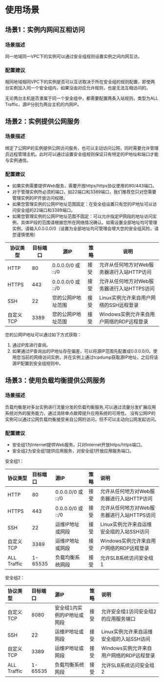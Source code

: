 # 使用场景

## 场景1：实例内网间互相访问

### 场景描述
同一地域同一VPC下的实例可以通过安全组规则设置实例之间内网互访。
### 配置建议
相同地域相同VPC下的实例是否可以互访取决于所在安全组的规则配置，即使两台实例加入同一个安全组内，如果没由对应允许规则，也是无法互相访问的。

无论两台主机是否隶属于同一个安全组中，都需要配置两条入站规则，类型为ALL Traffic，源IP分别为两台主机的内网IP。

## 场景2：实例提供公网服务

### 场景描述
绑定了公网IP的实例提供公网访问服务，也可以主动访问公网，同时需要允许管理员远程管理主机。此时可以通过设置安全组规则保证只有特定的IP地址和端口才能与实例通信。
### 配置建议
* 如果实例需要提供Web服务，需要开放https/https协议使用的80/443端口。
* 对于管理实例所必须的端口，如22端口和3389端口，我们推荐您只对您需要管理实例的IP开放访问权限。
* 如果您管理实例的公网IP地址范围固定：在安全组设置只有您的IP地址可以访问安全组的22端口和3389端口。
* 如果您管理实例的公网IP地址范围不固定：可以允许指定IP网段的地址访问实例，具体IP段的范围请根据您所在网络情况确认。如需设置全部地址均可管理实例，请输入0.0.0.0/0（设置为全部地址均可管理会增大您的安全组风险，请您谨慎使用）

|  **协议类型**   |  **目标端口**   |  **源IP**   |  **策略**   |  **说明**   |
| --- | --- | --- | --- | --- |
| HTTP    |  80   |  0.0.0.0/0 或 ::/0  |  接受   | 允许从任何地方对Web服务器进行入站HTTP访问    |
| HTTPS    |  443   |  0.0.0.0/0 或 ::/0   |   接受  |  允许从任何地方对Web服务器进行入站HTTPS访问   |
|  SSH      | 22    |  您的公网IP地址范围   |  接受   |Linux实例允许来自用户网络的SSH远程登录|
|  自定义TCP   | 3389    |   您的公网IP地址范围  |   接受  | Windows实例允许来自用户网络的RDP远程登录    |

您的公网IP地址可以通过如下方式获取：
1. 通过IP库进行查询。
2. 如果通过IP查询出的IP地址存在偏差，可以将源IP范围先配置成0.0.0.0/0。使用您当前的网络访问实例，并在实例上通过tcpdump获取源IP地址，之后将该源IP配置到安全组规则中。

## 场景3：使用负载均衡提供公网服务
### 场景描述
负载均衡是对多台实例进行流量分发的负载均衡服务,可以通过流量分发扩展应用系统对外的服务能力，通过消除单点故障提升应用系统的可用性。
没有公网IP的实例可以通过公网负载均衡接受来自公网的访问，但不可以主动向公网发起访问。
### 配置建议
* 安全组1为Internet提供Web服务，只对Internet开放https/https端口。
* 安全组2为安全组1提供应用服务，对安全组1开放应用服务端口。

安全组1：

|  **协议类型**   |  **目标端口**   |  **源IP**   |  **策略**   |  **说明**   |
| :--- | :--- | :--- | :--- | :--- |
| HTTP    |  80   |  0.0.0.0/0 或 ::/0   |  接受   | 允许从任何地方对Web服务器进行入站HTTP访问    |
| HTTPS    |  443   |  0.0.0.0/0 或 ::/0   |   接受  |  允许从任何地方对Web服务器进行入站HTTPS访问   |
|  SSH      | 22    |  运维IP地址或网段   |  接受   |Linux实例允许来自运维安全组的入站SSH访问|
|  自定义TCP   | 3389    |   运维IP地址或网段 |   接受  | Windows实例允许来自用户网络的RDP远程登录    |
|  ALL Traffic   | 1-65535   |   负载均衡系统网段 |   接受  | 允许SLB系统访问安全组1    |

安全组2：

|  **协议类型**   |  **目标端口**   |  **源IP**   |  **策略**   |  **说明**   |
| :--- | :--- | :--- | :--- | :--- |
| 自定义TCP   |  8080   |  安全组1内实例的IP地址或网段  |  接受   | 允许安全组1访问安全组2的应用服务端口    |
|  SSH      | 22    |  运维IP地址或网段   |  接受   |Linux实例允许来自运维安全组的入站SSH访问|
|  自定义TCP   | 3389    |   运维IP地址或网段 |   接受  | Windows实例允许来自用户网络的RDP远程登录    |
|  ALL Traffic   | 1-65535   |   负载均衡系统网段 |   接受  | 允许SLB系统访问安全组2    |
